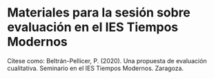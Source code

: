 # Materiales para la sesión sobre evaluación en el IES Tiempos Modernos
Cítese como:
Beltrán-Pellicer, P. (2020). Una propuesta de evaluación cualitativa. Seminario en el IES Tiempos Modernos. Zaragoza.





